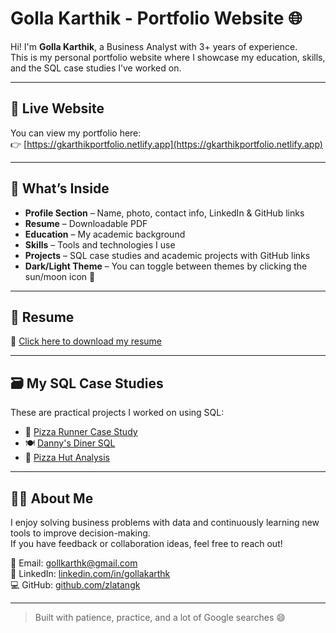# Golla Karthik - Portfolio Website 🌐

Hi! I'm **Golla Karthik**, a Business Analyst with 3+ years of experience.  
This is my personal portfolio website where I showcase my education, skills, and the SQL case studies I’ve worked on.

---

## 🔗 Live Website

You can view my portfolio here:  
👉 [https://gkarthikportfolio.netlify.app](https://gkarthikportfolio.netlify.app)

---

## 📁 What’s Inside

- **Profile Section** – Name, photo, contact info, LinkedIn & GitHub links  
- **Resume** – Downloadable PDF  
- **Education** – My academic background  
- **Skills** – Tools and technologies I use  
- **Projects** – SQL case studies and academic projects with GitHub links  
- **Dark/Light Theme** – You can toggle between themes by clicking the sun/moon icon 🌙

---

## 🧾 Resume

📄 [Click here to download my resume](https://github.com/zlatangk/Golla_Karthik_Resume.pdf)

---

## 🗃️ My SQL Case Studies

These are practical projects I worked on using SQL:

- 🍕 [Pizza Runner Case Study](https://github.com/zlatangk/pizza_runner_sql_case-study)  
- 🍽️ [Danny's Diner SQL](https://github.com/zlatangk/dannys-diner-sql)  
- 🍔 [Pizza Hut Analysis](https://github.com/zlatangk/Pizza_hut_Analysis)

---

## 🙋‍♂️ About Me

I enjoy solving business problems with data and continuously learning new tools to improve decision-making.  
If you have feedback or collaboration ideas, feel free to reach out!

📧 Email: gollkarthk@gmail.com  
🔗 LinkedIn: [linkedin.com/in/gollakarthk](https://www.linkedin.com/in/gollakarthk/)  
💻 GitHub: [github.com/zlatangk](https://github.com/zlatangk)

---

> Built with patience, practice, and a lot of Google searches 😄
